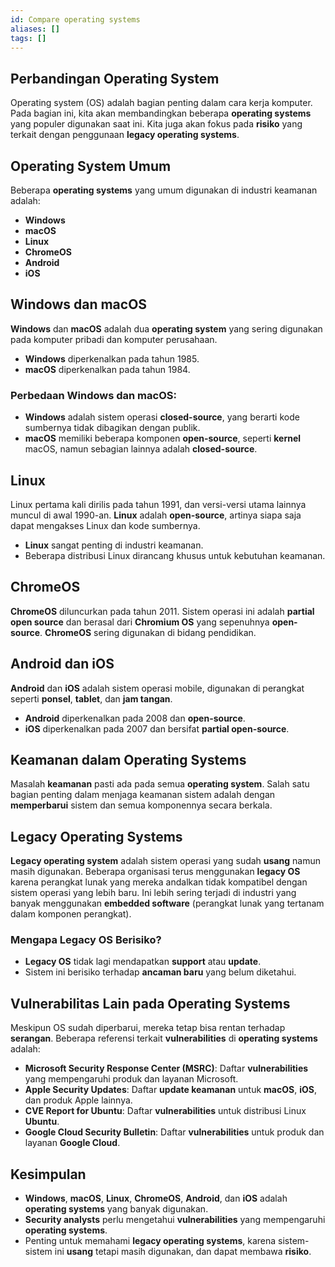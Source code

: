 ```yaml
---
id: Compare operating systems
aliases: []
tags: []
---
```


## Perbandingan Operating System

Operating system (OS) adalah bagian penting dalam cara kerja komputer. Pada bagian ini, kita akan membandingkan beberapa **operating systems** yang populer digunakan saat ini. Kita juga akan fokus pada **risiko** yang terkait dengan penggunaan **legacy operating systems**.

## Operating System Umum

Beberapa **operating systems** yang umum digunakan di industri keamanan adalah:

- **Windows**
- **macOS**
- **Linux**
- **ChromeOS**
- **Android**
- **iOS**

## Windows dan macOS

**Windows** dan **macOS** adalah dua **operating system** yang sering digunakan pada komputer pribadi dan komputer perusahaan.

- **Windows** diperkenalkan pada tahun 1985.
- **macOS** diperkenalkan pada tahun 1984.

### Perbedaan Windows dan macOS:

- **Windows** adalah sistem operasi **closed-source**, yang berarti kode sumbernya tidak dibagikan dengan publik.
- **macOS** memiliki beberapa komponen **open-source**, seperti **kernel** macOS, namun sebagian lainnya adalah **closed-source**.

## Linux

Linux pertama kali dirilis pada tahun 1991, dan versi-versi utama lainnya muncul di awal 1990-an. **Linux** adalah **open-source**, artinya siapa saja dapat mengakses Linux dan kode sumbernya.

- **Linux** sangat penting di industri keamanan.
- Beberapa distribusi Linux dirancang khusus untuk kebutuhan keamanan.

## ChromeOS

**ChromeOS** diluncurkan pada tahun 2011. Sistem operasi ini adalah **partial open source** dan berasal dari **Chromium OS** yang sepenuhnya **open-source**. **ChromeOS** sering digunakan di bidang pendidikan.

## **Android dan iOS**

**Android** dan **iOS** adalah sistem operasi mobile, digunakan di perangkat seperti **ponsel**, **tablet**, dan **jam tangan**.

- **Android** diperkenalkan pada 2008 dan **open-source**.
- **iOS** diperkenalkan pada 2007 dan bersifat **partial open-source**.

## Keamanan dalam Operating Systems

Masalah **keamanan** pasti ada pada semua **operating system**. Salah satu bagian penting dalam menjaga keamanan sistem adalah dengan **memperbarui** sistem dan semua komponennya secara berkala.

## Legacy Operating Systems

**Legacy operating system** adalah sistem operasi yang sudah **usang** namun masih digunakan. Beberapa organisasi terus menggunakan **legacy OS** karena perangkat lunak yang mereka andalkan tidak kompatibel dengan sistem operasi yang lebih baru. Ini lebih sering terjadi di industri yang banyak menggunakan **embedded software** (perangkat lunak yang tertanam dalam komponen perangkat).

### Mengapa Legacy OS Berisiko?

- **Legacy OS** tidak lagi mendapatkan **support** atau **update**.
- Sistem ini berisiko terhadap **ancaman baru** yang belum diketahui.

## Vulnerabilitas Lain pada Operating Systems

Meskipun OS sudah diperbarui, mereka tetap bisa rentan terhadap **serangan**. Beberapa referensi terkait **vulnerabilities** di **operating systems** adalah:

- **Microsoft Security Response Center (MSRC)**: Daftar **vulnerabilities** yang mempengaruhi produk dan layanan Microsoft.
- **Apple Security Updates**: Daftar **update keamanan** untuk **macOS**, **iOS**, dan produk Apple lainnya.
- **CVE Report for Ubuntu**: Daftar **vulnerabilities** untuk distribusi Linux **Ubuntu**.
- **Google Cloud Security Bulletin**: Daftar **vulnerabilities** untuk produk dan layanan **Google Cloud**.

## Kesimpulan

- **Windows**, **macOS**, **Linux**, **ChromeOS**, **Android**, dan **iOS** adalah **operating systems** yang banyak digunakan.
- **Security analysts** perlu mengetahui **vulnerabilities** yang mempengaruhi **operating systems**.
- Penting untuk memahami **legacy operating systems**, karena sistem-sistem ini **usang** tetapi masih digunakan, dan dapat membawa **risiko**.
